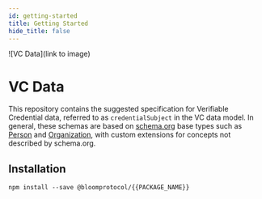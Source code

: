 ```yaml
---
id: getting-started
title: Getting Started
hide_title: false
---
```


![VC Data](link to image)

# VC Data

This repository contains the suggested specification for Verifiable Credential data, referred to as `credentialSubject` in the VC data model.  In general, these schemas are based on [schema.org](https://schema.org) base types such as [Person](https://schema.org/Person) and [Organization](https://schema.org/Organization), with custom extensions for concepts not described by schema.org.  

## Installation

```
npm install --save @bloomprotocol/{{PACKAGE_NAME}}
```

